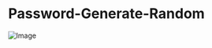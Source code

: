 # Password-Generate-Random

![Image](https://github.com/user-attachments/assets/40e96f2c-779d-4967-a01f-cdde285f7010)
